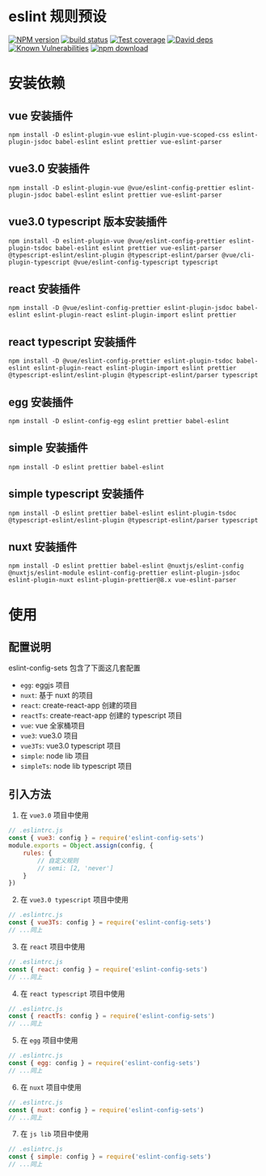 # eslint 规则预设

[![NPM version][npm-image]][npm-url]
[![build status][travis-image]][travis-url]
[![Test coverage][codecov-image]][codecov-url]
[![David deps][david-image]][david-url]
[![Known Vulnerabilities][snyk-image]][snyk-url]
[![npm download][download-image]][download-url]

[npm-image]: https://img.shields.io/npm/v/eslint-config-sets.svg?style=flat-square
[npm-url]: https://npmjs.org/package/eslint-config-sets
[travis-image]: https://travis-ci.org/saqqdy/eslint-config-sets.svg?branch=master
[travis-url]: https://travis-ci.org/saqqdy/eslint-config-sets
[codecov-image]: https://img.shields.io/codecov/c/github/saqqdy/eslint-config-sets.svg?style=flat-square
[codecov-url]: https://codecov.io/github/saqqdy/eslint-config-sets?branch=master
[david-image]: https://img.shields.io/david/saqqdy/eslint-config-sets.svg?style=flat-square
[david-url]: https://david-dm.org/saqqdy/eslint-config-sets
[snyk-image]: https://snyk.io/test/npm/eslint-config-sets/badge.svg?style=flat-square
[snyk-url]: https://snyk.io/test/npm/eslint-config-sets
[download-image]: https://img.shields.io/npm/dm/eslint-config-sets.svg?style=flat-square
[download-url]: https://npmjs.org/package/eslint-config-sets

# 安装依赖

## vue 安装插件

```shell
npm install -D eslint-plugin-vue eslint-plugin-vue-scoped-css eslint-plugin-jsdoc babel-eslint eslint prettier vue-eslint-parser
```

## vue3.0 安装插件

```shell
npm install -D eslint-plugin-vue @vue/eslint-config-prettier eslint-plugin-jsdoc babel-eslint eslint prettier vue-eslint-parser
```

## vue3.0 typescript 版本安装插件

```shell
npm install -D eslint-plugin-vue @vue/eslint-config-prettier eslint-plugin-tsdoc babel-eslint eslint prettier vue-eslint-parser @typescript-eslint/eslint-plugin @typescript-eslint/parser @vue/cli-plugin-typescript @vue/eslint-config-typescript typescript
```

## react 安装插件

```shell
npm install -D @vue/eslint-config-prettier eslint-plugin-jsdoc babel-eslint eslint-plugin-react eslint-plugin-import eslint prettier
```

## react typescript 安装插件

```shell
npm install -D @vue/eslint-config-prettier eslint-plugin-tsdoc babel-eslint eslint-plugin-react eslint-plugin-import eslint prettier @typescript-eslint/eslint-plugin @typescript-eslint/parser typescript
```

## egg 安装插件

```shell
npm install -D eslint-config-egg eslint prettier babel-eslint
```

## simple 安装插件

```shell
npm install -D eslint prettier babel-eslint
```

## simple typescript 安装插件

```shell
npm install -D eslint prettier babel-eslint eslint-plugin-tsdoc @typescript-eslint/eslint-plugin @typescript-eslint/parser typescript
```

## nuxt 安装插件

```shell
npm install -D eslint prettier babel-eslint @nuxtjs/eslint-config @nuxtjs/eslint-module eslint-config-prettier eslint-plugin-jsdoc eslint-plugin-nuxt eslint-plugin-prettier@8.x vue-eslint-parser
```

# 使用

## 配置说明

eslint-config-sets 包含了下面这几套配置

-   `egg`: eggjs 项目
-   `nuxt`: 基于 nuxt 的项目
-   `react`: create-react-app 创建的项目
-   `reactTs`: create-react-app 创建的 typescript 项目
-   `vue`: vue 全家桶项目
-   `vue3`: vue3.0 项目
-   `vue3Ts`: vue3.0 typescript 项目
-   `simple`: node lib 项目
-   `simpleTs`: node lib typescript 项目

## 引入方法

1. 在 `vue3.0` 项目中使用

```js
// .eslintrc.js
const { vue3: config } = require('eslint-config-sets')
module.exports = Object.assign(config, {
    rules: {
        // 自定义规则
        // semi: [2, 'never']
    }
})
```

2. 在 `vue3.0 typescript` 项目中使用

```js
// .eslintrc.js
const { vue3Ts: config } = require('eslint-config-sets')
// ...同上
```

3. 在 `react` 项目中使用

```js
// .eslintrc.js
const { react: config } = require('eslint-config-sets')
// ...同上
```

4. 在 `react typescript` 项目中使用

```js
// .eslintrc.js
const { reactTs: config } = require('eslint-config-sets')
// ...同上
```

5. 在 `egg` 项目中使用

```js
// .eslintrc.js
const { egg: config } = require('eslint-config-sets')
// ...同上
```

6. 在 `nuxt` 项目中使用

```js
// .eslintrc.js
const { nuxt: config } = require('eslint-config-sets')
// ...同上
```

7. 在 `js lib` 项目中使用

```js
// .eslintrc.js
const { simple: config } = require('eslint-config-sets')
// ...同上
```
